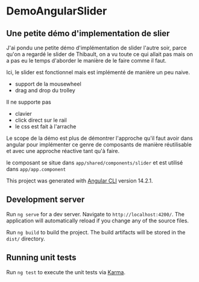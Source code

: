 # DemoAngularSlider

## Une petite démo d'implementation de slier 

J'ai pondu une petite démo d'implémentation de slider l'autre soir, parce qu'on a regardé le slider de Thibault, on a vu toute ce qui allait pas mais on a pas eu le temps d'aborder le manière de le faire comme il faut. 

Ici, le slider est fonctionnel mais est implémenté de manière un peu naive.

- support de la mousewheel
- drag and drop du trolley

Il ne supporte pas
- clavier
- click direct sur le rail
- le css est fait à l'arrache

Le scope de la démo est plus de démontrer l'approche qu'il faut avoir dans angular pour implémenter ce genre de composants de manière réutilisable et avec une approche réactive tant qu'à faire. 

le composant se situe dans `app/shared/components/slider` et est utilisé dans `app/app.component`



This project was generated with [Angular CLI](https://github.com/angular/angular-cli) version 14.2.1.

## Development server

Run `ng serve` for a dev server. Navigate to `http://localhost:4200/`. The application will automatically reload if you change any of the source files.

Run `ng build` to build the project. The build artifacts will be stored in the `dist/` directory.

## Running unit tests

Run `ng test` to execute the unit tests via [Karma](https://karma-runner.github.io).
